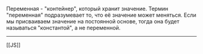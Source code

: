 Переменная - "контейнер", который хранит значение.
Термин "переменная" подразумевает то, что её значение может меняться.
Если мы присваиваем значение на постоянной основе, тогда она будет называться "константой", а не переменной.

---
[[JS]]
